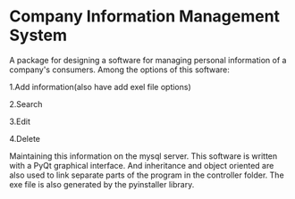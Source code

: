 # Company Information Management System

A package for designing a software for managing personal information of a company's consumers. Among the options of this software:

1.Add information(also have add exel file options)

2.Search

3.Edit

4.Delete

Maintaining this information on the mysql server.
This software is written with a PyQt graphical interface.
And inheritance and object oriented are also used to link separate parts of the program in the controller folder.
The exe file is also generated by the pyinstaller library.

